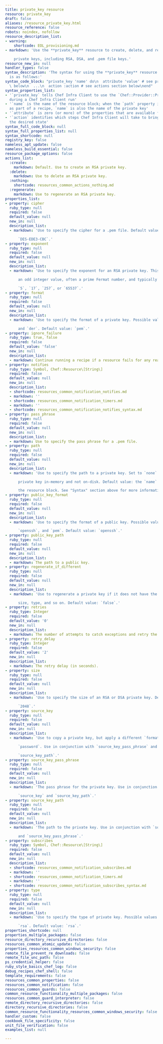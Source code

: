 ```yaml
---
title: private_key resource
resource: private_key
draft: false
aliases: /resource_private_key.html
resource_reference: false
robots: noindex, nofollow
resource_description_list:
- warning:
    shortcode: EOL_provisioning.md
- markdown: 'Use the **private_key** resource to create, delete, and regenerate

    private keys, including RSA, DSA, and .pem file keys.'
resource_new_in: null
handler_types: false
syntax_description: 'The syntax for using the **private_key** resource in a recipe
  is as follows:'
syntax_code_block: "private_key 'name' do\n  attribute 'value' # see properties section\
  \ below\n  ...\n  action :action # see actions section below\nend"
syntax_properties_list:
- '`private_key` tells Chef Infra Client to use the `Chef::Provider::PrivateKey` provider
  during a Chef Infra Client run'
- '`name` is the name of the resource block; when the `path` property is not specified
  as part of a recipe, `name` is also the name of the private key'
- '`attribute` is zero (or more) of the properties that are available for this resource'
- '`action` identifies which steps Chef Infra Client will take to bring the node into
  the desired state'
syntax_full_code_block: null
syntax_full_properties_list: null
syntax_shortcode: null
registry_key: false
nameless_apt_update: false
nameless_build_essential: false
resource_package_options: false
actions_list:
  :create:
    markdown: Default. Use to create an RSA private key.
  :delete:
    markdown: Use to delete an RSA private key.
  :nothing:
    shortcode: resources_common_actions_nothing.md
  :regenerate:
    markdown: Use to regenerate an RSA private key.
properties_list:
- property: cipher
  ruby_type: null
  required: false
  default_value: null
  new_in: null
  description_list:
  - markdown: 'Use to specify the cipher for a .pem file. Default value:

      `DES-EDE3-CBC`.'
- property: exponent
  ruby_type: null
  required: false
  default_value: null
  new_in: null
  description_list:
  - markdown: 'Use to specify the exponent for an RSA private key. This is always

      an odd integer value, often a prime Fermat number, and typically

      `5`, `17`, `257`, or `65537`.'
- property: format
  ruby_type: null
  required: false
  default_value: null
  new_in: null
  description_list:
  - markdown: 'Use to specify the format of a private key. Possible values: `pem`

      and `der`. Default value: `pem`.'
- property: ignore_failure
  ruby_type: true, false
  required: false
  default_value: 'false'
  new_in: null
  description_list:
  - markdown: Continue running a recipe if a resource fails for any reason.
- property: notifies
  ruby_type: Symbol, Chef::Resource\[String\]
  required: false
  default_value: null
  new_in: null
  description_list:
  - shortcode: resources_common_notification_notifies.md
  - markdown: ''
  - shortcode: resources_common_notification_timers.md
  - markdown: ''
  - shortcode: resources_common_notification_notifies_syntax.md
- property: pass_phrase
  ruby_type: null
  required: false
  default_value: null
  new_in: null
  description_list:
  - markdown: Use to specify the pass phrase for a .pem file.
- property: path
  ruby_type: null
  required: false
  default_value: null
  new_in: null
  description_list:
  - markdown: 'Use to specify the path to a private key. Set to `none` to create a

      private key in-memory and not on-disk. Default value: the `name` of

      the resource block. See "Syntax" section above for more information.'
- property: public_key_format
  ruby_type: null
  required: false
  default_value: null
  new_in: null
  description_list:
  - markdown: 'Use to specify the format of a public key. Possible values: `der`,

      `openssh`, and `pem`. Default value: `openssh`.'
- property: public_key_path
  ruby_type: null
  required: false
  default_value: null
  new_in: null
  description_list:
  - markdown: The path to a public key.
- property: regenerate_if_different
  ruby_type: null
  required: false
  default_value: null
  new_in: null
  description_list:
  - markdown: 'Use to regenerate a private key if it does not have the desired

      size, type, and so on. Default value: `false`.'
- property: retries
  ruby_type: Integer
  required: false
  default_value: '0'
  new_in: null
  description_list:
  - markdown: The number of attempts to catch exceptions and retry the resource.
- property: retry_delay
  ruby_type: Integer
  required: false
  default_value: '2'
  new_in: null
  description_list:
  - markdown: The retry delay (in seconds).
- property: size
  ruby_type: null
  required: false
  default_value: null
  new_in: null
  description_list:
  - markdown: 'Use to specify the size of an RSA or DSA private key. Default value:

      `2048`.'
- property: source_key
  ruby_type: null
  required: false
  default_value: null
  new_in: null
  description_list:
  - markdown: 'Use to copy a private key, but apply a different `format` and

      `password`. Use in conjunction with `source_key_pass_phrase` and

      `source_key_path`.'
- property: source_key_pass_phrase
  ruby_type: null
  required: false
  default_value: null
  new_in: null
  description_list:
  - markdown: 'The pass phrase for the private key. Use in conjunction with

      `source_key` and `source_key_path`.'
- property: source_key_path
  ruby_type: null
  required: false
  default_value: null
  new_in: null
  description_list:
  - markdown: 'The path to the private key. Use in conjunction with `source_key`

      and `source_key_pass_phrase`.'
- property: subscribes
  ruby_type: Symbol, Chef::Resource\[String\]
  required: false
  default_value: null
  new_in: null
  description_list:
  - shortcode: resources_common_notification_subscribes.md
  - markdown: ''
  - shortcode: resources_common_notification_timers.md
  - markdown: ''
  - shortcode: resources_common_notification_subscribes_syntax.md
- property: type
  ruby_type: null
  required: false
  default_value: null
  new_in: null
  description_list:
  - markdown: 'Use to specify the type of private key. Possible values: `dsa` and

      `rsa`. Default value: `rsa`.'
properties_shortcode: null
properties_multiple_packages: false
resource_directory_recursive_directories: false
resources_common_atomic_update: false
properties_resources_common_windows_security: false
remote_file_prevent_re_downloads: false
remote_file_unc_path: false
ps_credential_helper: false
ruby_style_basics_chef_log: false
debug_recipes_chef_shell: false
template_requirements: false
resources_common_properties: false
resources_common_notification: false
resources_common_guards: false
common_resource_functionality_multiple_packages: false
resources_common_guard_interpreter: false
remote_directory_recursive_directories: false
directory_recursive_directories: false
common_resource_functionality_resources_common_windows_security: false
handler_custom: false
cookbook_file_specificity: false
unit_file_verification: false
examples_list: null

---
```

